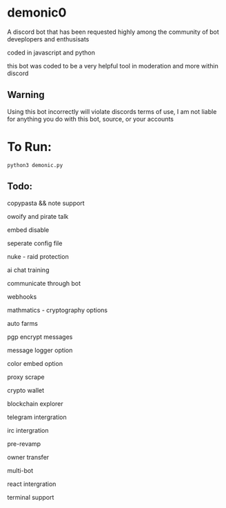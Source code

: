 # demonic0
A discord bot that has been requested highly among the community of bot deveplopers and enthusisats

coded in javascript and python

this bot was coded to be a very helpful tool in moderation and more within discord

## Warning
Using this bot incorrectly will violate discords terms of use, I am not liable for anything you do with this bot, source, or your accounts


# To Run:
```python3 demonic.py```


## Todo:
copypasta && note support

owoify and pirate talk

embed disable

seperate config file

nuke - raid protection

ai chat training

communicate through bot

webhooks

mathmatics - cryptography options

auto farms 

pgp encrypt messages

message logger option

color embed option

proxy scrape 

crypto wallet

blockchain explorer 

telegram intergration

irc intergration

pre-revamp

owner transfer

multi-bot

react intergration

terminal support
